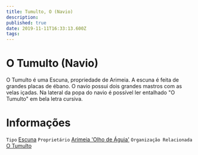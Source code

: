 ```yaml
---
title: Tumulto, O (Navio)
description: 
published: true
date: 2019-11-11T16:33:13.600Z
tags: 
---
```


<!-- SUBTITLE: Visão geral sobre O Tumulto (Navio) -->

# O Tumulto (Navio)
O Tumulto é uma Escuna, propriedade de Arimeia. A escuna é feita de grandes placas de ébano. O navio possui dois grandes mastros com as velas içadas. Na lateral da popa do navio é possível ler entalhado "O Tumulto" em bela letra cursiva.

# Informações
`Tipo` [Escuna](/veiculos/escuna#escuna)
`Proprietário` [Arimeia 'Olho de Águia'](/individuos/arimeia-olho-de-aguia#arimeia-olho-de-aguia)
`Organização Relacionada` [O Tumulto](/faccoes/faccoes-independentes/o-tumulto-faccao#o-tumulto)

